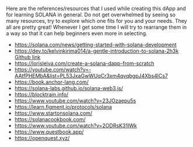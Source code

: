 Here are the references/resources that I used while creating this dApp and for learning SOLANA in general.
Do not get overwhelmed by seeing so many resources, try to explore which one fits for you and your needs. They all are pretty great!
Whenever I get some time I will try to rearrange them in a way so that it can help beginners even more in selecting.
  
- https://solana.com/news/getting-started-with-solana-development
- https://dev.to/kelvinkirima014/a-gentle-introduction-to-solana-2h3k [Github link](https://github.com/kelvinkirima014/gentlesolana)
- https://lorisleiva.com/create-a-solana-dapp-from-scratch
- https://youtube.com/watch?v=-AAtfPHEMbA&list=PL53JxaGwWUqCr3xm4qvqbgpJ4Xbs4lCs7
- https://book.anchor-lang.com/
- https://solana-labs.github.io/solana-web3.js/
- https://blocktrain.info/
- https://www.youtube.com/watch?v=23JOzaepu5s
- https://learn.figment.io/protocols/solana
- https://www.startonsolana.com/
- https://solanacookbook.com/
- https://www.youtube.com/watch?v=2ODRsK31IWk
- https://www.questbook.app/
- https://openquest.xyz/
